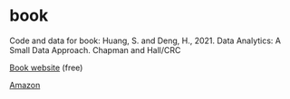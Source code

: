 # book
Code and data for book: Huang, S. and Deng, H., 2021. Data Analytics: A Small Data Approach. Chapman and Hall/CRC 

[Book website](https://dataanalyticsbook.info/) (free)

[Amazon](https://www.amazon.com/Data-Analytics-Approach-Chapman-Science/dp/0367609509)
